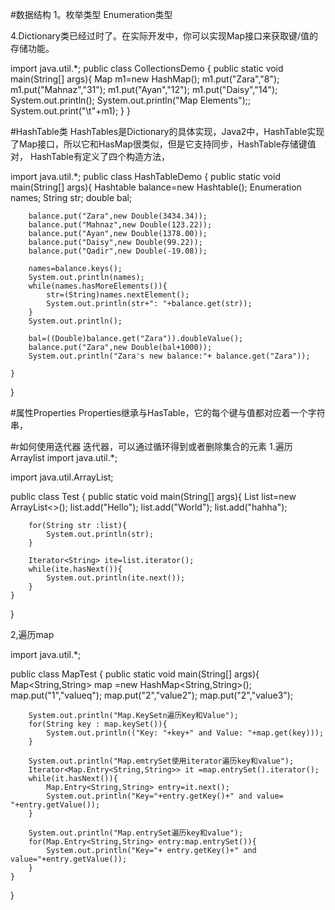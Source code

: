 #数据结构
1。枚举类型 Enumeration类型

4.Dictionary类已经过时了。在实际开发中，你可以实现Map接口来获取键/值的存储功能。

import java.util.*;
public class CollectionsDemo {
    public static void main(String[] args){
        Map m1=new HashMap();
        m1.put("Zara","8");
        m1.put("Mahnaz","31");
        m1.put("Ayan","12");
        m1.put("Daisy","14");
        System.out.println();
        System.out.println("Map Elements");;
        System.out.print("\t"+m1);
    }
}

#HashTable类
HashTables是Dictionary的具体实现，Java2中，HashTable实现了Map接口，所以它和HasMap很类似，但是它支持同步，HashTable存储键值对，
HashTable有定义了四个构造方法，

import java.util.*;
public class HashTableDemo {
    public static void main(String[] args){
        Hashtable balance=new Hashtable();
        Enumeration names;
        String str;
        double bal;

        balance.put("Zara",new Double(3434.34));
        balance.put("Mahnaz",new Double(123.22));
        balance.put("Ayan",new Double(1378.00));
        balance.put("Daisy",new Double(99.22));
        balance.put("Qadir",new Double(-19.08));

        names=balance.keys();
        System.out.println(names);
        while(names.hasMoreElements()){
            str=(String)names.nextElement();
            System.out.println(str+": "+balance.get(str));
        }
        System.out.println();

        bal=((Double)balance.get("Zara")).doubleValue();
        balance.put("Zara",new Double(bal+1000));
        System.out.println("Zara's new balance:"+ balance.get("Zara"));

    }

}

#属性Properties
Properties继承与HasTable，它的每个键与值都对应着一个字符串，


#r如何使用迭代器
迭代器，可以通过循环得到或者删除集合的元素
1.遍历Arraylist
import java.util.*;

import java.util.ArrayList;

public class Test {
    public static void main(String[] args){
        List<String> list=new ArrayList<>();
        list.add("Hello");
        list.add("World");
        list.add("hahha");

        for(String str :list){
            System.out.println(str);
        }

        Iterator<String> ite=list.iterator();
        while(ite.hasNext()){
            System.out.println(ite.next());
        }
    }
}

2,遍历map

import java.util.*;

public class MapTest {
    public static void main(String[] args){
        Map<String,String> map =new HashMap<String,String>();
        map.put("1","valueq");
        map.put("2","value2");
        map.put("2","value3");

        System.out.println("Map.KeySetn遍历Key和Value");
        for(String key : map.keySet()){
            System.out.println(("Key: "+key+" and Value: "+map.get(key)));
        }

        System.out.println("Map.emtrySet使用iterator遍历key和value");
        Iterator<Map.Entry<String,String>> it =map.entrySet().iterator();
        while(it.hasNext()){
            Map.Entry<String,String> entry=it.next();
            System.out.println("Key="+entry.getKey()+" and value= "+entry.getValue());
        }

        System.out.println("Map.entrySet遍历key和value");
        for(Map.Entry<String,String> entry:map.entrySet()){
            System.out.println("Key="+ entry.getKey()+" and value="+entry.getValue());
        }
    }
}



